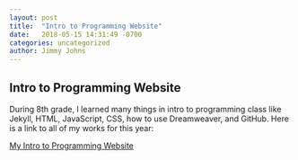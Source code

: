 ```yaml
---
layout: post
title:  "Intro to Programming Website"
date:   2018-05-15 14:31:49 -0700
categories: uncategorized
author: Jimmy Johns
---
```

## Intro to Programming Website

During 8th grade, I learned many things in intro to programming class like Jekyll, HTML, JavaScript, CSS, how to use Dreamweaver, and 
GitHub. Here is a link to all of my works for this year:

[My Intro to Programming Website][link1]

[link1]: /website/
